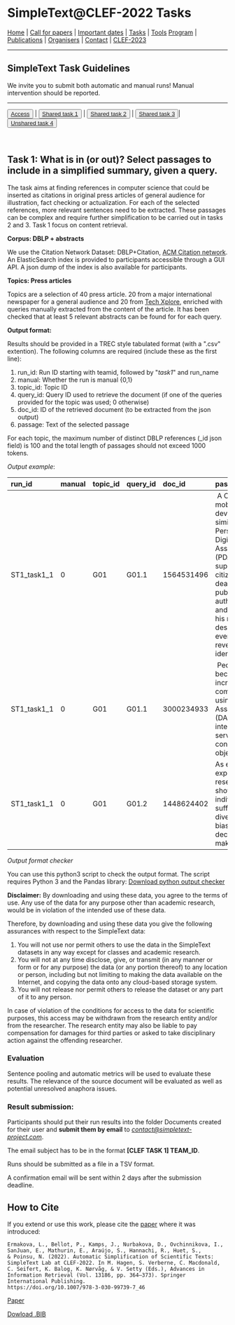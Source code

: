 # SimpleText@CLEF-2022 Tasks


[Home](./) | [Call for papers](./CFP) | [Important dates](./dates) | [Tasks](./tasks)  | [Tools](./tools) 
[Program](./program) | [Publications](./publications) | [Organisers](./organisers) | [Contact](./contact) | [CLEF-2023](https://simpletext-project.com/2023/clef)


---

## SimpleText Task Guidelines

We invite you to submit both automatic and manual runs! Manual intervention should be reported.

---

<button>[Access](./tasks)</button> | <button>[Shared task 1](./task1)</button> | <button>[Shared task 2](./task2)</button> | <button>[Shared task 3](./task3)</button>| <button>[Unshared task 4](./task4)</button>

<br>

## Task 1:  What is in (or out)? Select passages to include in a simplified summary, given a query.

The task aims at finding references in computer science that could be inserted as citations in original press articles of general audience for illustration, fact checking or actualization. For each of the selected references, more relevant sentences need to be extracted. These passages can be complex and require further simplification to be carried out in tasks 2 and 3. Task 1 focus on content retrieval.

**Corpus: DBLP + abstracts**

We use the Citation Network Dataset: DBLP+Citation, [ACM Citation network](https://www.aminer.org/citation). An ElasticSearch index is provided to participants accessible through a GUI API. A json dump of the index is also available for participants.

**Topics: Press articles**

Topics are a selection of 40 press article. 20 from a major international newspaper for a general audience and 20 from [Tech Xplore](https://techxplore.com/), enriched with queries manually extracted from the content of the article. It has been checked that at least 5 relevant abstracts can be found for for each query.

**Output format:**
 
Results should be provided in a TREC style tabulated format (with a ".csv" extention). The following columns are required (include these as the first line):

1. run_id: Run ID starting with teamid, followed by "_task1_" and run_name
2. manual: Whether the run is manual {0,1}
3. topic_id: Topic ID
4. query_id: Query ID used to retrieve the document (if one of the queries provided for the topic was used; 0 otherwise)
5. doc_id: ID of the retrieved document (to be extracted from the json output)
6. passage: Text of the selected passage
 
For each topic, the maximum number of distinct DBLP references (_id json field) is 100 and the total length of passages should not exceed 1000 tokens.

*Output example*:

| run_id | manual | topic_id | query_id | doc_id | passage |
|:-------|:-------|:---------|:-------|:--------|:-----|
| ST1_task1_1 | 0 | G01 | G01.1 | 1564531496 | A CDA is a mobile user device, similar to a Personal Digital Assistant (PDA). It supports the citizen when dealing with public authorities and proves his rights - if desired, even without revealing his identity. |
| ST1_task1_1 | 0 | G01 | G01.1 | 3000234933 | People are becoming increasingly comfortable using Digital Assistants (DAs) to interact with services or connected objects |
| ST1_task1_1 | 0 | G01 | G01.2 | 1448624402 | As extensive experimental research has shown individuals suffer from diverse biases in decision-making. |

*Output format checker*

You can use this python3 script to check the output format. The script requires Python 3 and the Pandas library:
[Download python output checker](../check_format.py)

**Disclaimer:** By downloading and using these data, you agree to the terms of use. Any use of the data for any purpose other than academic research, would be in violation of the intended use of these data. 

Therefore, by downloading and using these data you give the following assurances with respect to the SimpleText data:
1. You will not use nor permit others to use the data in the SimpleText datasets in any way except for classes and academic research.
2. You will not at any time disclose, give, or transmit (in any manner or form or for any purpose) the data (or any portion thereof) to any location or person, including but not limiting to making the data available on the Internet, and copying the data onto any cloud-based storage system.
3. You will not release nor permit others to release the dataset or any part of it to any person. 

In case of violation of the conditions for access to the data for scientific purposes, this access may be withdrawn from the research entity and/or from the researcher. The research entity may also be liable to pay compensation for damages for third parties or asked to take disciplinary action against the offending researcher. 


### Evaluation  
Sentence pooling and automatic metrics will be used to evaluate these results. The relevance of the source document will be evaluated as well as potential unresolved anaphora issues.

### Result submission:
Participants should put their run results into the folder Documents created for their user and **submit them by email** to *contact@simpletext-project.com*.

The email subject has to be in the format **\[CLEF TASK 1] TEAM_ID**. 

Runs should be submitted as a file in a TSV format. 

A confirmation email will be sent within 2 days after the submission deadline. 

## How to Cite
If you extend or use this work, please cite the [paper](https://link.springer.com/chapter/10.1007/978-3-030-99739-7_46) where it was introduced:
```
Ermakova, L., Bellot, P., Kamps, J., Nurbakova, D., Ovchinnikova, I., SanJuan, E., Mathurin, E., Araújo, S., Hannachi, R., Huet, S., 
& Poinsu, N. (2022). Automatic Simplification of Scientific Texts: SimpleText Lab at CLEF-2022. In M. Hagen, S. Verberne, C. Macdonald, 
C. Seifert, K. Balog, K. Nørvåg, & V. Setty (Eds.), Advances in Information Retrieval (Vol. 13186, pp. 364–373). Springer International Publishing. 
https://doi.org/10.1007/978-3-030-99739-7_46
```
[Paper](https://link.springer.com/chapter/10.1007/978-3-030-99739-7_46)

[Dowload .BIB](../bib/simpletext_ecir_2022.bib)

